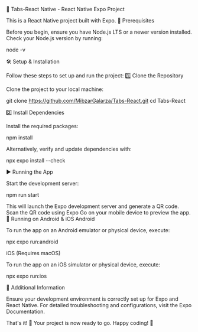 🚀 Tabs-React Native - React Native Expo Project

This is a React Native project built with Expo.
📌 Prerequisites

Before you begin, ensure you have Node.js LTS or a newer version installed.
Check your Node.js version by running:

node -v

🛠 Setup & Installation

Follow these steps to set up and run the project:
1️⃣ Clone the Repository

Clone the project to your local machine:

git clone https://github.com/MibzarGalarza/Tabs-React.git
cd Tabs-React

2️⃣ Install Dependencies

Install the required packages:

npm install

Alternatively, verify and update dependencies with:

npx expo install --check

▶️ Running the App

Start the development server:

npm run start

This will launch the Expo development server and generate a QR code.
Scan the QR code using Expo Go on your mobile device to preview the app.
📱 Running on Android & iOS
Android

To run the app on an Android emulator or physical device, execute:

npx expo run:android

iOS (Requires macOS)

To run the app on an iOS simulator or physical device, execute:

npx expo run:ios

🔧 Additional Information

Ensure your development environment is correctly set up for Expo and React Native.
For detailed troubleshooting and configurations, visit the Expo Documentation.

That's it! 🚀 Your project is now ready to go.
Happy coding! 🎉